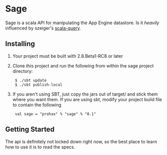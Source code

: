 Sage
====

Sage is a scala API for manipulating the App Engine datastore. Is it *heavily* influenced by szeiger's [scala-query][1].

  [1]: http://github.com/szeiger/scala-query

Installing
----------

1. Your project must be built with 2.8.Beta1-RC8 or later
2. Clone this project and run the following from within the sage project directory: 
  
        $ ./sbt update
        $ ./sbt publish-local
  
3. If you aren't using SBT, just copy the jars out of target/ and stick them where you want them. If you are using sbt, modify your project build file to contain the following
  
        val sage = "prohax" % "sage" % "0.1"

Getting Started
---------------

The api is definitely not locked down right now, so the best place to learn how to use it is to read the specs.


